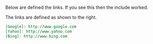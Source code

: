 Below are defined the links.  If you see this then the include worked.

The links are defined as shown to the right.

```md
[Google]: http://www.google.com
[Yahoo]: http://www.yahoo.com
[Bing]: http://www.bing.com

```
[Google]: http://www.google.com
[Yahoo]: http://www.yahoo.com
[Bing]: http://www.bing.com
